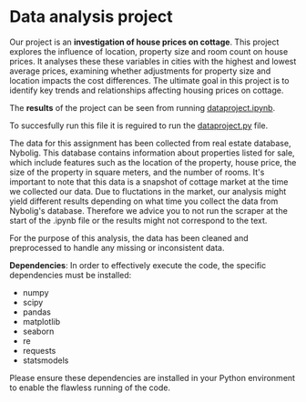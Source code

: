# Data analysis project

Our project is an **investigation of house prices on cottage**. This project explores the influence of location, property size and room count on house prices. It analyses these these variables in cities with the highest and lowest average prices, examining whether adjustments for property size and location impacts the cost differences. The ultimate goal in this project is to identify key trends and relationships affecting housing prices on cottage.

The **results** of the project can be seen from running [dataproject.ipynb](dataproject.ipynb).

To succesfully run this file it is reguired to run the [dataproject.py](dataproject.py) file.

The data for this assignment has been collected from real estate database, Nybolig. This database contains information about properties listed for sale, which include features such as the location of the property, house price, the size of the property in square meters, and the number of rooms. It's important to note that this data is a snapshot of cottage market at the time we collected our data. Due to fluctations in the market, our analysis might yield different results depending on what time you collect the data from Nybolig's database. Therefore we advice you to not run the scraper at the start of the .ipynb file or the results might not correspond to the text. 

For the purpose of this analysis, the data has been cleaned and preprocessed to handle any missing or inconsistent data.


**Dependencies**: In order to effectively execute the code, the specific dependencies must be installed:

- numpy
- scipy
- pandas
- matplotlib
- seaborn
- re
- requests
- statsmodels

Please ensure these dependencies are installed in your Python environment to enable the flawless running of the code.

